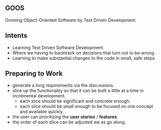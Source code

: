 ## GOOS

Growing Object-Oriented Software by Test Driven Development.


## Intents

- Learning Test Driven Software Development.
- Where we having to backtrack on decisions that turn out to be wrong.
- Learning to make substantial changes to the code in small, safe steps.


## Preparing to Work

- generate a long requirements via the discussions.
- slice up the functionality so that it can be built a little at a time in incremental development.
   - each slice should be significant and concrete enough.
   - each slice should be small enough to be focused on one concept and available quickly.
- the user can prioritizing the **user stories** / **features**.
- the order of each slice can be adjusted we as go along.